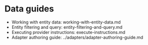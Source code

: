 # Data guides

- Working with entity data: working-with-entity-data.md
- Entity filtering and query: entity-filtering-and-query.md
- Executing provider instructions: execute-instructions.md
- Adapter authoring guide: ../adapters/adapter-authoring-guide.md
